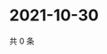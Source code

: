 # 2021-10-30

共 0 条

<!-- BEGIN WEIBO -->
<!-- 最后更新时间 Sat Oct 30 2021 03:08:06 GMT+0800 (China Standard Time) -->

<!-- END WEIBO -->
